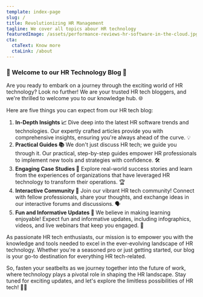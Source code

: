 ```yaml
---
template: index-page
slug: /
title: Revolutionizing HR Management
tagline: We cover all topics abour HR technology
featuredImage: /assets/performance-reviews-hr-software-in-the-cloud.jpg
cta:
  ctaText: Know more
  ctaLink: /about
---
```

### 👋 Welcome to our HR Technology Blog 🚀

Are you ready to embark on a journey through the exciting world of HR technology? Look no further! We are your trusted HR tech bloggers, and we're thrilled to welcome you to our knowledge hub. 🌐

Here are five things you can expect from our HR tech blog:

1. **In-Depth Insights 📈** Dive deep into the latest HR software trends and technologies. Our expertly crafted articles provide you with comprehensive insights, ensuring you're always ahead of the curve. 💡
2. **Practical Guides 📚** We don't just discuss HR tech; we guide you through it. Our practical, step-by-step guides empower HR professionals to implement new tools and strategies with confidence. 🛠️
3. **Engaging Case Studies 🧩** Explore real-world success stories and learn from the experiences of organizations that have leveraged HR technology to transform their operations. 🏆
4. **Interactive Community 🤝** Join our vibrant HR tech community! Connect with fellow professionals, share your thoughts, and exchange ideas in our interactive forums and discussions. 🗣️
5. **Fun and Informative Updates 🚀** We believe in making learning enjoyable! Expect fun and informative updates, including infographics, videos, and live webinars that keep you engaged. 🎉

As passionate HR tech enthusiasts, our mission is to empower you with the knowledge and tools needed to excel in the ever-evolving landscape of HR technology. Whether you're a seasoned pro or just getting started, our blog is your go-to destination for everything HR tech-related.

So, fasten your seatbelts as we journey together into the future of work, where technology plays a pivotal role in shaping the HR landscape. Stay tuned for exciting updates, and let's explore the limitless possibilities of HR tech! 🚀🌟